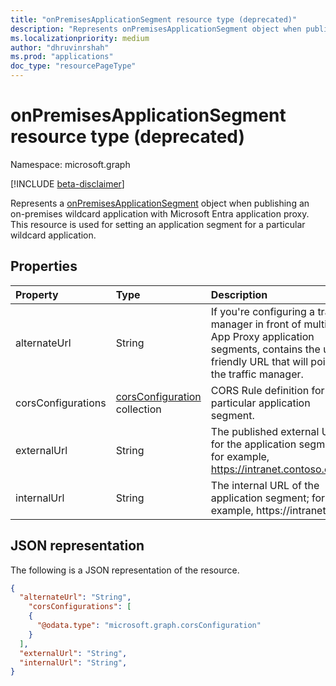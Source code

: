 ```yaml
---
title: "onPremisesApplicationSegment resource type (deprecated)"
description: "Represents onPremisesApplicationSegment object when publishing an on-premises wildcard application with Microsoft Entra application proxy."
ms.localizationpriority: medium
author: "dhruvinrshah"
ms.prod: "applications"
doc_type: "resourcePageType"
---
```


# onPremisesApplicationSegment resource type (deprecated)

Namespace: microsoft.graph

[!INCLUDE [beta-disclaimer](../../includes/beta-disclaimer.md)]

Represents a [onPremisesApplicationSegment](onPremisesApplicationSegment.md) object when publishing an on-premises wildcard application with Microsoft Entra application proxy. This resource is used for setting an application segment for a particular wildcard application.


## Properties

| Property     | Type        | Description |
|:-------------|:------------|:------------|
|alternateUrl|String|If you're configuring a traffic manager in front of multiple App Proxy application segments, contains the user-friendly URL that will point to the traffic manager.|
|corsConfigurations|[corsConfiguration](corsconfiguration.md) collection|CORS Rule definition for a particular application segment.|
|externalUrl|String |The published external URL for the application segment; for example, https://intranet.contoso.com./|
|internalUrl|String |The internal URL of the application segment; for example, https://intranet/.|



## JSON representation

The following is a JSON representation of the resource.
<!-- {
  "blockType": "resource",
  "@odata.type": "microsoft.graph.onPremisesApplicationSegment"
}
-->
``` json
{
  "alternateUrl": "String",
    "corsConfigurations": [
    {
      "@odata.type": "microsoft.graph.corsConfiguration"
    }
  ],
  "externalUrl": "String",
  "internalUrl": "String",
}
```
